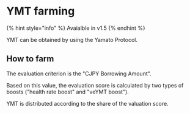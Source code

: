# YMT farming

{% hint style="info" %}
Avaialble in v1.5
{% endhint %}

YMT can be obtained by using the Yamato Protocol.

## How to farm <a href="#fmingunorru" id="fmingunorru"></a>



The evaluation criterion is the "CJPY Borrowing Amount".&#x20;

Based on this value, the evaluation score is calculated by two types of boosts ("health rate boost" and "veYMT boost").&#x20;

YMT is distributed according to the share of the valuation score.

